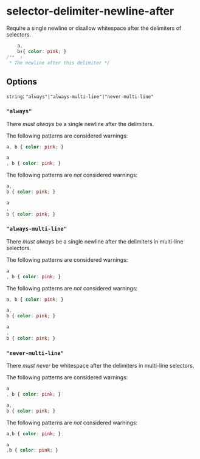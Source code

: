 # selector-delimiter-newline-after

Require a single newline or disallow whitespace after the delimiters of selectors.

```css
    a,
    b↑{ color: pink; }
/**  ↑
 * The newline after this delimiter */
```

## Options

`string`: `"always"|"always-multi-line"|"never-multi-line"`

### `"always"`

There *must always* be a single newline after the delimiters.

The following patterns are considered warnings:

```css
a, b { color: pink; }
```

```css
a
, b { color: pink; }
```

The following patterns are *not* considered warnings:

```css
a,
b { color: pink; }
```

```css
a
,
b { color: pink; }
```

### `"always-multi-line"`

There *must always* be a single newline after the delimiters in multi-line selectors.

The following patterns are considered warnings:

```css
a
, b { color: pink; }
```

The following patterns are *not* considered warnings:

```css
a, b { color: pink; }
```

```css
a,
b { color: pink; }
```

```css
a
,
b { color: pink; }
```

### `"never-multi-line"`

There *must never* be whitespace after the delimiters in multi-line selectors.

The following patterns are considered warnings:

```css
a
, b { color: pink; }
```

```css
a,
b { color: pink; }
```

The following patterns are *not* considered warnings:

```css
a,b { color: pink; }
```

```css
a
,b { color: pink; }
```
